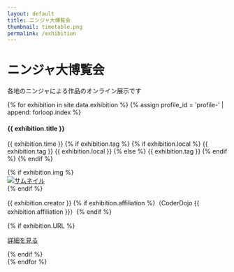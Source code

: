 ```yaml
---
layout: default
title: ニンジャ大博覧会
thumbnail: timetable.png
permalink: /exhibition
---
```

<div class="container mt-5 mb-5">
  <div class="row">
    <div class="col-md-6 offset-md-3 col-12">
      <h1>ニンジャ大博覧会</h1>
      <p>各地のニンジャによる作品のオンライン展示です</p>
    </div>
  </div>

  <div class="air"></div>
  <div class="row text-left">
    {% for exhibition in site.data.exhibition %}
      {% assign profile_id = 'profile-' | append: forloop.index %}
    <div class="col-md-6 col-12 p-3" id={{exhibition.path_URL}}>
      <h4 class="ws-title">{{ exhibition.title }}</h4>
      <p>
        {{ exhibition.time }}
        {% if exhibition.tag %}
        {% if exhibition.local %}
        <span class="badge badge-ws">{{ exhibition.tag }}</span> <span class="badge badge-ws">{{ exhibition.local }}</span>
        {% else %}
        <span class="badge badge-ws">{{ exhibition.tag }}</span>
        {% endif %}
        {% endif %}
      </p>
      {% if exhibition.img %}
      <div class="my-3">
        <a href="/expo/{{ exhibition.path_URL }}">
          <img src="/img/2023/exhibition/{{ exhibition.img }}" class="w-100 px-5" alt="サムネイル">
        </a>
      </div>
      {% endif %}
      <p class="exhibition-speaker-name">{{ exhibition.creator }} {% if exhibition.affiliation %}（CoderDojo {{ exhibition.affiliation }}）{% endif %}</p>
      {% if exhibition.URL %}
      <p>
	<a href='/expo/{{ exhibition.path_URL }}' class='btn btn-main btn-sm'>
	  <i class='fas fa-scroll'></i> 詳細を見る
	</a>
      </p>
      {% endif %}
    </div>
    {% endfor %}
  </div>
</div>
